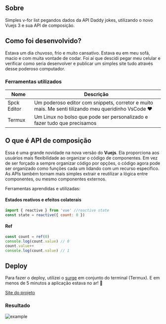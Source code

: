 ## Sobre

Simples v-for list pegandos dados da API Daddy jokes, utilizando o novo Vuejs 3 e sua API de composição.

## Como foi desenvolvido?

Estava um dia chuvoso, frio e muito cansativo. Estava eu em meu sofá, macio e com muita vontade de codar. Foi aí que descidi pegar meu celular e verificar como seria desenvolver e publicar um simples site tudo através desse poderoso computador. 

### Ferramentas utilizados
| Nome | Descrição |
|--|--|
| Spck Editor | Um poderoso editor com snippets, corretor e muito mais. Me senti tilizando meu queridinho VsCode ♥️ |
| Termux | Um Linux no bolso que pode ser personalizado e fazer tudo que precisamos|

## O que é API de composição

Essa é uma grande novidade na nova versão do **Vuejs**. Ela proporciona aos usuários mais flexibilidade ao organizar o código de componentes. Em vez de ser forçado a sempre organizar código por opções, o código agora pode ser organizado como funções cada um lidando com um recurso específico. As APIs também tornam mais simples extrair e reutilizar a lógica entre componentes, ou mesmo componentes externos.


Ferramentas aprendidas e utilizadas:

#### Estados reativos e efeitos colaterais

```javascript
import { reactive } from 'vue' //reactive state 
const state = reactive({ count: 0 })
```

#### Ref

```javascript
const count = ref(0) 
console.log(count.value) // 0 
count.value++ 
console.log(count.value) // 1
```
## Deploy
Para fazer o deploy, utilizei o [surge](https://surge.sh) em conjunto do terminal (Termux). E em menos de 5 minutos a aplicação estava no ar! 🚀

[Site do projeto](http://vuejs3-jokes.surge.sh)

### Resultado
![example](https://thumbs.gfycat.com/TepidBriskJabiru-size_restricted.gif)
